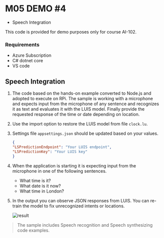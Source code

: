# M05 DEMO #4

- Speech Integration


This code is provided for demo purposes only for course AI-102.

### Requirements
- Azure Subscription
- C# dotnet core
- VS code

## Speech Integration

1. The code based on the hands-on example converted to Node.js and adopted to execute on RPi. The sample is working with a microphone and expects input from the microphone of any sentence and recognizes it as text and evaluates it with the LUIS model. Finally provide the requested response of the time or date depending on location. 

1. Use the import option to restore the LUIS model from file `clock.lu`.

1. Settings file `appsettings.json` should be updated based on your values.

    ```JSON
    {
    "LSPredictionEndpoint": "Your LUIS endpoint",
    "LSPredictionKey": "Your LUIS key"
    }
    ```

1. When the application is starting it is expecting input from the microphone in one of the following sentences.

    - What time is it?
    - What date is it now?
    - What time in London?

1. In the output you can observe JSON responses from LUIS. You can re-train the model to fix unrecognized intents or locations.

    ![result](result.png)

>The sample includes Speech recognition and Speech synthesizing code examples. 

